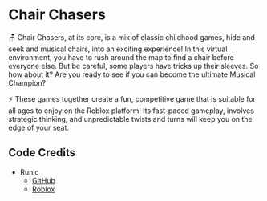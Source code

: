# Chair Chasers

🪑 Chair Chasers, at its core, is a mix of classic childhood games, hide and seek and musical chairs, into an exciting experience! In this virtual environment, you have to rush around the map to find a chair before everyone else. But be careful, some players have tricks up their sleeves. So how about it? Are you ready to see if you can become the ultimate Musical Champion?

⚡️ These games together create a fun, competitive game that is suitable for all ages to enjoy on the Roblox platform! Its fast-paced gameplay, involves strategic thinking, and unpredictable twists and turns will keep you on the edge of your seat.

## Code Credits
- Runic
  - [GitHub](https://github.com/R-unic)
  - [Roblox](https://www.roblox.com/users/44966864/profile)